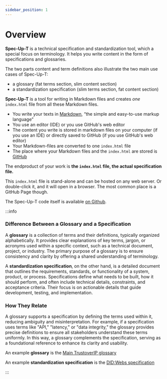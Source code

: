 ```yaml
---
sidebar_position: 1
---
```


# Overview

**Spec-Up-<span className="rotate">T</span>** is a technical specification and standardization tool, which a special focus on terminology. It helps you write content in the form of specifications and glossaries.

The two parts content and term definitions also illustrate the two main use cases of Spec-Up-T:

- a glossary (fat terms section, slim content section)
- a standardization specification (slim terms section, fat content section)

**Spec-Up-<span className="rotate">T</span>** is a tool for writing in Markdown files and creates *one* `index.html` file from all these Markdown files.

- You write your texts in [Markdown](https://www.markdownguide.org/getting-started/), “the simple and easy-to-use markup language”
- You use an editor (IDE) or you use GitHub's web editor
- The content you write is stored in markdown files on your computer (if you use an IDE) or directly saved to GitHub (if you use GitHub's web editor)
- Your Markdown-files are converted to one `index.html` file
- The place where your Markdown files and the `index.html` are stored is [GitHub](https://github.com)

The endproduct of your work is **the `index.html` file, the actual specification file.**

This `index.html` file is stand-alone and can be hosted on any web server. Or double-click it, and it will open in a browser. The most common place is a GitHub Page though.

The Spec-Up-T code itself is available [on Github](https://github.com/trustoverip/spec-up-t).


:::info

### Difference Between a Glossary and a Specification

A **glossary** is a collection of terms and their definitions, typically organized alphabetically. It provides clear explanations of key terms, jargon, or acronyms used within a specific context, such as a technical document, project, or industry. The primary purpose of a glossary is to ensure consistency and clarity by offering a shared understanding of terminology.

A **standardization specification**, on the other hand, is a detailed document that outlines the requirements, standards, or functionality of a system, product, or process. Specifications define what needs to be built, how it should perform, and often include technical details, constraints, and acceptance criteria. Their focus is on actionable details that guide development, testing, and implementation.

### How They Relate

A glossary supports a specification by defining the terms used within it, reducing ambiguity and misinterpretation. For example, if a specification uses terms like "API," "latency," or "data integrity," the glossary provides precise definitions to ensure all stakeholders understand these terms uniformly. In this way, a glossary complements the specification, serving as a foundational reference to enhance its clarity and usability.

An example **glossary** is the [Main TrustoverIP glossary](https://github.com/trustoverip/ctwg-main-glossary)

An example **standardization specification** is the [DID:Webs specification](https://github.com/trustoverip/tswg-did-method-webs-specification)

:::
